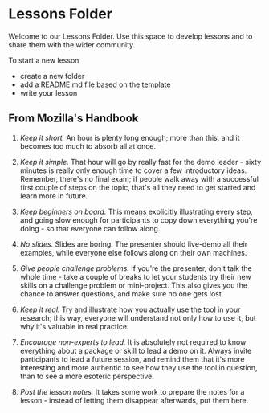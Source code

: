 # Lessons Folder 

Welcome to our Lessons Folder. Use this space to develop lessons and to share them with the wider community. 

To start a new lesson
- create a new folder 
- add a README.md file based on the [template](/template/lesson.md)
- write your lesson 

## From Mozilla's Handbook


1. *Keep it short.* An hour is plenty long enough; more than this, and it becomes too much to absorb all at once.

2. *Keep it simple.* That hour will go by really fast for the demo leader - sixty minutes is really only enough time to cover a few introductory ideas. Remember, there's no final exam; if people walk away with a successful first couple of steps on the topic, that's all they need to get started and learn more in future.
   
3. *Keep beginners on board.* This means explicitly illustrating every step, and going slow enough for participants to copy down everything you're doing - so that everyone can follow along.
    
4. *No slides.* Slides are boring. The presenter should live-demo all their examples, while everyone else follows along on their own machines.

5. *Give people challenge problems.* If you're the presenter, don't talk the whole time - take a couple of breaks to let your students try their new skills on a challenge problem or mini-project. This also gives you the chance to answer questions, and make sure no one gets lost.
    
6. *Keep it real.* Try and illustrate how you actually use the tool in your research; this way, everyone will understand not only how to use it, but why it's valuable in real practice.

7. *Encourage non-experts to lead.* It is absolutely not required to know everything about a package or skill to lead a demo on it. Always invite participants to lead a future session, and remind them that it's more interesting and more authentic to see how they use the tool in question, than to see a more esoteric perspective.

8. *Post the lesson notes.* It takes some work to prepare the notes for a lesson - instead of letting them disappear afterwards, put them here.

